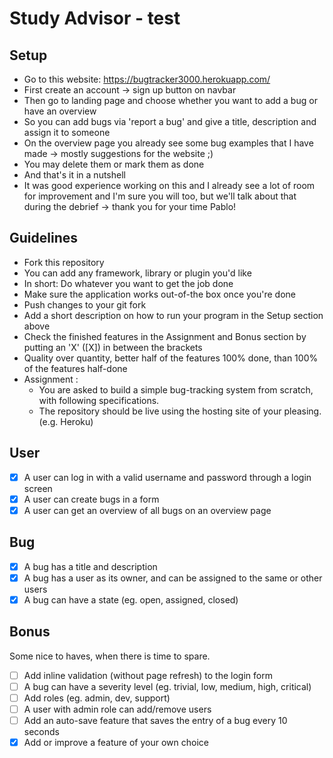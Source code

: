 # Study Advisor - test
## Setup
  - Go to this website: https://bugtracker3000.herokuapp.com/
  - First create an account -> sign up button on navbar
  - Then go to landing page and choose whether you want to add a bug or have an overview
  - So you can add bugs via 'report a bug' and give a title, description and assign it to someone
  - On the overview page you already see some bug examples that I have made -> mostly suggestions for the website ;)
  - You may delete them or mark them as done
  - And that's it in a nutshell
  - It was good experience working on this and I already see a lot of room for improvement and I'm sure you will too, but we'll talk about that during the debrief -> thank you for your time Pablo!

## Guidelines
  - Fork this repository
  - You can add any framework, library or plugin you'd like
  - In short: Do whatever you want to get the job done
  - Make sure the application works out-of-the box once you're done
  - Push changes to your git fork
  - Add a short description on how to run your program in the Setup section above
  - Check the finished features in the Assignment and Bonus section by putting an 'X' ([X]) in between the brackets
  - Quality over quantity, better half of the features 100% done, than 100% of the features half-done
  - Assignment :
    - You are asked to build a simple bug-tracking system from scratch, with following specifications.
    - The repository should be live using the hosting site of your pleasing. (e.g. Heroku)

## User
   - [X] A user can log in with a valid username and password through a login screen
   - [X] A user can create bugs in a form
   - [X] A user can get an overview of all bugs on an overview page
## Bug
   - [X] A bug has a title and description
   - [X] A bug has a user as its owner, and can be assigned to the same or other users
   - [X] A bug can have a state (eg. open, assigned, closed)
## Bonus
  Some nice to haves, when there is time to spare.

   - [ ] Add inline validation (without page refresh) to the login form
   - [ ] A bug can have a severity level (eg. trivial, low, medium, high, critical)
   - [ ] Add roles (eg. admin, dev, support)
   - [ ] A user with admin role can add/remove users
   - [ ] Add an auto-save feature that saves the entry of a bug every 10 seconds
   - [X] Add or improve a feature of your own choice
